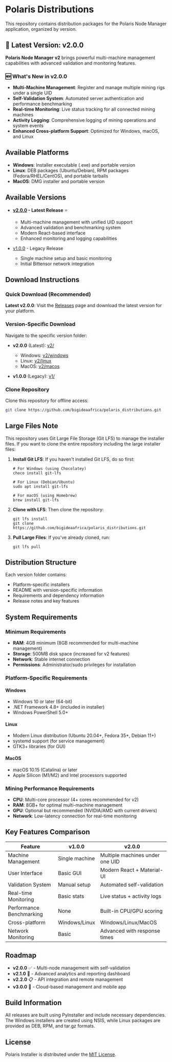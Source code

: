 # Polaris Distributions

This repository contains distribution packages for the Polaris Node Manager application, organized by version.

## 🚀 Latest Version: v2.0.0

**Polaris Node Manager v2** brings powerful multi-machine management capabilities with advanced validation and monitoring features.

### 🆕 What's New in v2.0.0
- **Multi-Machine Management**: Register and manage multiple mining rigs under a single UID
- **Self-Validation System**: Automated server authentication and performance benchmarking
- **Real-time Monitoring**: Live status tracking for all connected mining machines
- **Activity Logging**: Comprehensive logging of mining operations and system events
- **Enhanced Cross-platform Support**: Optimized for Windows, macOS, and Linux

## Available Platforms

- **Windows**: Installer executable (.exe) and portable version
- **Linux**: DEB packages (Ubuntu/Debian), RPM packages (Fedora/RHEL/CentOS), and portable tarballs
- **MacOS**: DMG installer and portable version

## Available Versions

- **[v2.0.0](./v2/) - Latest Release** ⭐
  - Multi-machine management with unified UID support
  - Advanced validation and benchmarking system
  - Modern React-based interface
  - Enhanced monitoring and logging capabilities

- [v1.0.0](./v1/) - Legacy Release
  - Single machine setup and basic monitoring
  - Initial Bittensor network integration

## Download Instructions

### Quick Download (Recommended)

**Latest v2.0.0**: Visit the [Releases](https://github.com/bigideaafrica/polaris_distributions/releases) page and download the latest version for your platform.

### Version-Specific Download

Navigate to the specific version folder:
- **v2.0.0** (Latest): [v2/](./v2/)
  - Windows: [v2/windows](./v2/windows/)
  - Linux: [v2/linux](./v2/linux/)
  - MacOS: [v2/macos](./v2/macos/)

- **v1.0.0** (Legacy): [v1/](./v1/)

### Clone Repository

Clone this repository for offline access:
```bash
git clone https://github.com/bigideaafrica/polaris_distributions.git
```

## Large Files Note

This repository uses Git Large File Storage (Git LFS) to manage the installer files. If you want to clone the entire repository including the large installer files:

1. **Install Git LFS**: If you haven't installed Git LFS, do so first:
   ```
   # For Windows (using Chocolatey)
   choco install git-lfs
   
   # For Linux (Debian/Ubuntu)
   sudo apt install git-lfs
   
   # For macOS (using Homebrew)
   brew install git-lfs
   ```

2. **Clone with LFS**: Then clone the repository:
   ```
   git lfs install
   git clone https://github.com/bigideaafrica/polaris_distributions.git
   ```

3. **Pull Large Files**: If you've already cloned, run:
   ```
   git lfs pull
   ```

## Distribution Structure

Each version folder contains:
- Platform-specific installers
- README with version-specific information
- Requirements and dependency information
- Release notes and key features

## System Requirements

### Minimum Requirements
- **RAM**: 4GB minimum (8GB recommended for multi-machine management)
- **Storage**: 500MB disk space (increased for v2 features)
- **Network**: Stable internet connection
- **Permissions**: Administrator/sudo privileges for installation

### Platform-Specific Requirements

#### Windows
- Windows 10 or later (64-bit)
- .NET Framework 4.8+ (included in installer)
- Windows PowerShell 5.0+

#### Linux
- Modern Linux distribution (Ubuntu 20.04+, Fedora 35+, Debian 11+)
- systemd support (for service management)
- GTK3+ libraries (for GUI)

#### MacOS
- macOS 10.15 (Catalina) or later
- Apple Silicon (M1/M2) and Intel processors supported

### Mining Performance Requirements
- **CPU**: Multi-core processor (4+ cores recommended for v2)
- **RAM**: 8GB+ for optimal multi-machine management
- **GPU**: Optional but recommended (NVIDIA/AMD with current drivers)
- **Network**: Low-latency connection for real-time monitoring

## Key Features Comparison

| Feature | v1.0.0 | v2.0.0 |
|---------|--------|--------|
| Machine Management | Single machine | Multiple machines under one UID |
| User Interface | Basic GUI | Modern React + Material-UI |
| Validation System | Manual setup | Automated self-validation |
| Real-time Monitoring | Basic stats | Live status + activity logs |
| Performance Benchmarking | None | Built-in CPU/GPU scoring |
| Cross-platform | Windows/Linux | Windows/Linux/MacOS |
| Network Monitoring | Basic | Advanced with response times |

## Roadmap

- **v2.0.0** ✅ - Multi-node management with self-validation
- **v2.1.0** 🔄 - Advanced analytics and reporting dashboard
- **v2.2.0** 📋 - API integration and remote management
- **v3.0.0** 🚀 - Cloud-based management and mobile app

## Build Information

All releases are built using PyInstaller and include necessary dependencies. The Windows installers are created using NSIS, while Linux packages are provided as DEB, RPM, and tar.gz formats.

## License

Polaris Installer is distributed under the [MIT License](https://opensource.org/licenses/MIT). 
